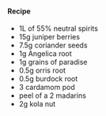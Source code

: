 #### Recipe

  - 1L of 55% neutral spirits
  - 15g juniper berries
  - 7.5g coriander seeds
  - 1g Angelica root
  - 1g grains of paradise
  - 0.5g orris root
  - 0.5g burdock root
  - 3 cardamom pod
  - peel of a 2 madarins
  - 2g kola nut
